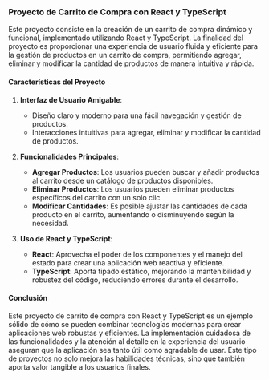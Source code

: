 ### Proyecto de Carrito de Compra con React y TypeScript


Este proyecto consiste en la creación de un carrito de compra dinámico y funcional, implementado utilizando React y TypeScript. La finalidad del proyecto es proporcionar una experiencia de usuario fluida y eficiente para la gestión de productos en un carrito de compra, permitiendo agregar, eliminar y modificar la cantidad de productos de manera intuitiva y rápida.

#### Características del Proyecto

1. **Interfaz de Usuario Amigable**:
   - Diseño claro y moderno para una fácil navegación y gestión de productos.
   - Interacciones intuitivas para agregar, eliminar y modificar la cantidad de productos.

2. **Funcionalidades Principales**:
   - **Agregar Productos**: Los usuarios pueden buscar y añadir productos al carrito desde un catálogo de productos disponibles.
   - **Eliminar Productos**: Los usuarios pueden eliminar productos específicos del carrito con un solo clic.
   - **Modificar Cantidades**: Es posible ajustar las cantidades de cada producto en el carrito, aumentando o disminuyendo según la necesidad.

3. **Uso de React y TypeScript**:
   - **React**: Aprovecha el poder de los componentes y el manejo del estado para crear una aplicación web reactiva y eficiente.
   - **TypeScript**: Aporta tipado estático, mejorando la mantenibilidad y robustez del código, reduciendo errores durante el desarrollo.

#### Conclusión

Este proyecto de carrito de compra con React y TypeScript es un ejemplo sólido de cómo se pueden combinar tecnologías modernas para crear aplicaciones web robustas y eficientes. La implementación cuidadosa de las funcionalidades y la atención al detalle en la experiencia del usuario aseguran que la aplicación sea tanto útil como agradable de usar. Este tipo de proyectos no solo mejora las habilidades técnicas, sino que también aporta valor tangible a los usuarios finales.
